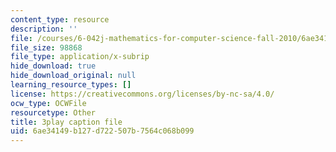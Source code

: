 ```yaml
---
content_type: resource
description: ''
file: /courses/6-042j-mathematics-for-computer-science-fall-2010/6ae34149b127d722507b7564c068b099_MOfhhFaQdjw.srt
file_size: 98868
file_type: application/x-subrip
hide_download: true
hide_download_original: null
learning_resource_types: []
license: https://creativecommons.org/licenses/by-nc-sa/4.0/
ocw_type: OCWFile
resourcetype: Other
title: 3play caption file
uid: 6ae34149-b127-d722-507b-7564c068b099
---
```

